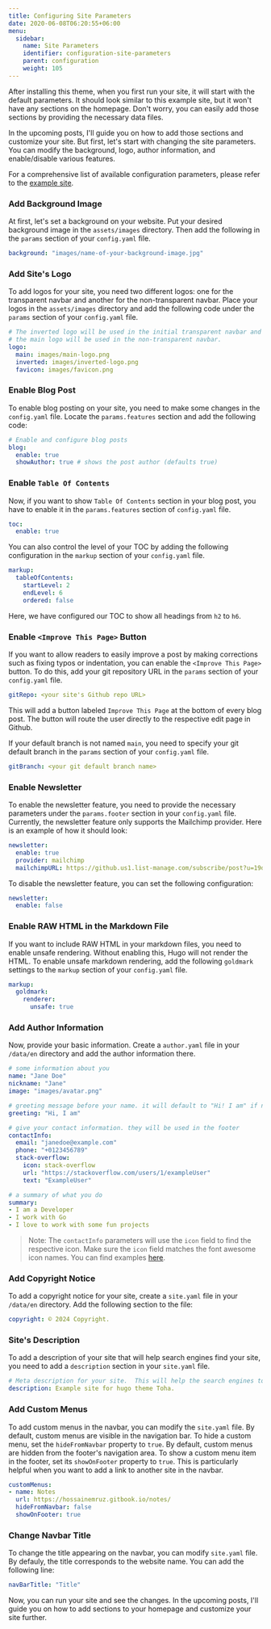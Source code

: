 ```yaml
---
title: Configuring Site Parameters
date: 2020-06-08T06:20:55+06:00
menu:
  sidebar:
    name: Site Parameters
    identifier: configuration-site-parameters
    parent: configuration
    weight: 105
---
```


After installing this theme, when you first run your site, it will start with the default parameters. It should look similar to this example site, but it won't have any sections on the homepage. Don't worry, you can easily add those sections by providing the necessary data files.

In the upcoming posts, I'll guide you on how to add those sections and customize your site. But first, let's start with changing the site parameters. You can modify the background, logo, author information, and enable/disable various features.

For a comprehensive list of available configuration parameters, please refer to the [example site](https://github.com/hugo-toha/hugo-toha.github.io/tree/main).

### Add Background Image

At first, let's set a background on your website. Put your desired background image in the `assets/images` directory. Then add the following in the `params` section of your `config.yaml` file.

```yaml
background: "images/name-of-your-background-image.jpg"
```

### Add Site's Logo

To add logos for your site, you need two different logos: one for the transparent navbar and another for the non-transparent navbar. Place your logos in the `assets/images` directory and add the following code under the `params` section of your `config.yaml` file.

```yaml
# The inverted logo will be used in the initial transparent navbar and
# the main logo will be used in the non-transparent navbar.
logo:
  main: images/main-logo.png
  inverted: images/inverted-logo.png
  favicon: images/favicon.png
```

### Enable Blog Post

To enable blog posting on your site, you need to make some changes in the `config.yaml` file. Locate the `params.features` section and add the following code:

```yaml
# Enable and configure blog posts
blog:
  enable: true
  showAuthor: true # shows the post author (defaults true)
```

### Enable `Table Of Contents`

Now, if you want to show `Table Of Contents` section in your blog post, you have to enable it in the `params.features` section of `config.yaml` file.

```yaml
toc:
  enable: true
```

You can also control the level of your TOC by adding the following configuration in the `markup` section of your `config.yaml` file.

```yaml
markup:
  tableOfContents:
    startLevel: 2
    endLevel: 6
    ordered: false
```

Here, we have configured our TOC to show all headings from `h2` to `h6`.

### Enable `<Improve This Page>` Button

If you want to allow readers to easily improve a post by making corrections such as fixing typos or indentation, you can enable the `<Improve This Page>` button. To do this, add your git repository URL in the `params` section of your `config.yaml` file.

```yaml
gitRepo: <your site's Github repo URL>
```

This will add a button labeled `Improve This Page` at the bottom of every blog post. The button will route the user directly to the respective edit page in Github.

If your default branch is not named `main`, you need to specify your git default branch in the `params` section of your `config.yaml` file.

```yaml
gitBranch: <your git default branch name>
```

### Enable Newsletter

To enable the newsletter feature, you need to provide the necessary parameters under the `params.footer` section in your `config.yaml` file. Currently, the newsletter feature only supports the Mailchimp provider. Here is an example of how it should look:

```yaml
newsletter:
  enable: true
  provider: mailchimp
  mailchimpURL: https://github.us1.list-manage.com/subscribe/post?u=19de52a4603135aae97163fd8&amp;amp;id=094a24c76e
```

To disable the newsletter feature, you can set the following configuration:

```yaml
newsletter:
  enable: false
```

### Enable RAW HTML in the Markdown File

If you want to include RAW HTML in your markdown files, you need to enable unsafe rendering. Without enabling this, Hugo will not render the HTML. To enable unsafe markdown rendering, add the following `goldmark` settings to the `markup` section of your `config.yaml` file.

```yaml
markup:
  goldmark:
    renderer:
      unsafe: true
```

### Add Author Information

Now, provide your basic information. Create a `author.yaml` file in your `/data/en` directory and add the author information there.

```yaml
# some information about you
name: "Jane Doe"
nickname: "Jane"
image: "images/avatar.png"

# greeting message before your name. it will default to "Hi! I am" if not provided
greeting: "Hi, I am"

# give your contact information. they will be used in the footer
contactInfo:
  email: "janedoe@example.com"
  phone: "+0123456789"
  stack-overflow:
    icon: stack-overflow
    url: "https://stackoverflow.com/users/1/exampleUser"
    text: "ExampleUser"

# a summary of what you do
summary:
- I am a Developer
- I work with Go
- I love to work with some fun projects
```

> Note: The `contactInfo` parameters will use the `icon` field to find the respective icon. Make sure the `icon` field matches the font awesome icon names. You can find examples [here](https://fontawesome.com/search?o=r\&f=brands).

### Add Copyright Notice

To add a copyright notice for your site, create a `site.yaml` file in your `/data/en` directory. Add the following section to the file:

```yaml
copyright: © 2024 Copyright.
```

### Site's Description

To add a description of your site that will help search engines find your site, you need to add a `description` section in your `site.yaml` file.

```yaml
# Meta description for your site.  This will help the search engines to find your site.
description: Example site for hugo theme Toha.
```

### Add Custom Menus

To add custom menus in the navbar, you can modify the `site.yaml` file. By default, custom menus are visible in the navigation bar. To hide a custom menu, set the `hideFromNavbar` property to `true`. By default, custom menus are hidden from the footer's navigation area. To show a custom menu item in the footer, set its `showOnFooter` property to `true`. This is particularly helpful when you want to add a link to another site in the navbar.

```yaml
customMenus:
- name: Notes
  url: https://hossainemruz.gitbook.io/notes/
  hideFromNavbar: false
  showOnFooter: true
```

### Change Navbar Title

To change the title appearing on the navbar, you can modify `site.yaml` file. By defauly, the title corresponds to the website name. You can add the following line:

```yaml
navBarTitle: "Title"
```

Now, you can run your site and see the changes. In the upcoming posts, I'll guide you on how to add sections to your homepage and customize your site further.
